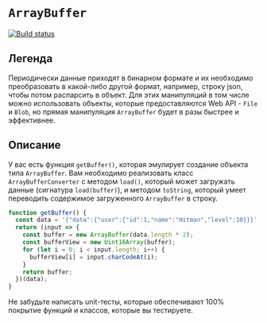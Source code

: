 # `ArrayBuffer`

[![Build status](https://ci.appveyor.com/api/projects/status/wq7999m73318y6g7?svg=true)](https://ci.appveyor.com/project/Maksim-Gavr-04/ajs-9-array-buffer)

## Легенда

Периодически данные приходят в бинарном формате и их необходимо преобразовать в какой-либо другой формат, например, строку 
json, чтобы потом распарсить в объект. Для этих манипуляций в том числе можно использовать объекты, которые предоставляются Web 
API - `File` и `Blob`, но прямая манипуляция `ArrayBuffer` будет в разы быстрее и эффективнее.

## Описание

У вас есть функция `getBuffer()`, которая эмулирует создание объекта типа `ArrayBuffer`. Вам необходимо реализовать класс 
`ArrayBufferConverter` с методом `load()`, который может загружать данные (сигнатура `load(buffer)`), и методом `toString`, 
который умеет переводить содержимое загруженного `ArrayBuffer` в строку.

```javascript
function getBuffer() {
  const data = '{"data":{"user":{"id":1,"name":"Hitman","level":10}}}';
  return (input => {
    const buffer = new ArrayBuffer(data.length * 2);
    const bufferView = new Uint16Array(buffer);
    for (let i = 0; i < input.length; i++) {
      bufferView[i] = input.charCodeAt(i);
    }
    return buffer;
  })(data);
}
```

Не забудьте написать unit-тесты, которые обеспечивают 100% покрытие функций и классов, которые вы тестируете.